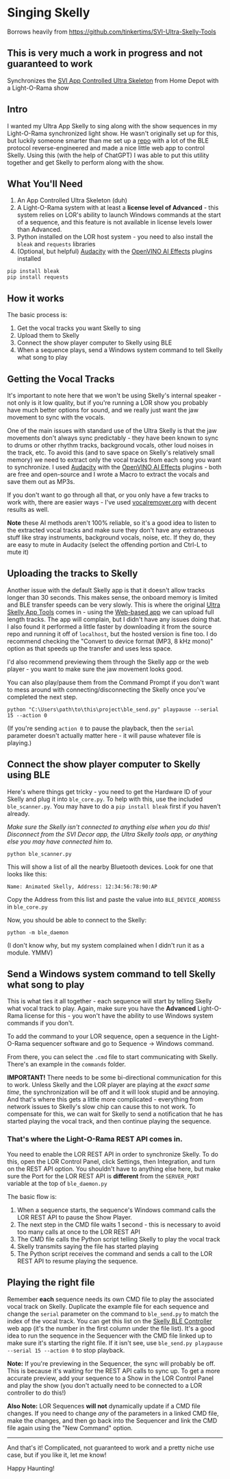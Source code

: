 # Singing Skelly

Borrows heavily from https://github.com/tinkertims/SVI-Ultra-Skelly-Tools 

## This is very much a work in progress and not guaranteed to work

Synchronizes the [SVI App Controlled Ultra Skeleton](https://www.homedepot.com/p/Home-Accents-Holiday-6-5-ft-Grave-Bones-Animated-LED-App-Controlled-Ultra-Skelly-with-LifeEyes-LCD-Eyes-H23-25SV24690/333508046)
from Home Depot with a Light-O-Rama show

## Intro

I wanted my Ultra App Skelly to sing along with the show sequences in my Light-O-Rama synchronized light show. He wasn't originally set up for this, but luckily someone smarter than me set up a [repo](https://github.com/tinkertims/SVI-Ultra-Skelly-Tools) with a lot of the BLE protocol reverse-engineered and made a nice little web app to control Skelly. Using this (with the help of ChatGPT) I was able to put this utility together and get Skelly to perform along with the show.

## What You'll Need

1. An App Controlled Ultra Skeleton (duh)
1. A Light-O-Rama system with at least a **license level of Advanced** - this system relies on LOR's ability to launch Windows commands at the start of a sequence, and this feature is not available in license levels lower than Advanced. 
1. Python installed on the LOR host system - you need to also install the `bleak` and `requests` libraries 
1. (Optional, but helpful) [Audacity](https://www.audacityteam.org/) with the [OpenVINO AI Effects](https://www.audacityteam.org/download/openvino/) plugins installed 

```
pip install bleak
pip install requests
```

## How it works

The basic process is:

1. Get the vocal tracks you want Skelly to sing
1. Upload them to Skelly 
1. Connect the show player computer to Skelly using BLE
1. When a sequence plays, send a Windows system command to tell Skelly what song to play

## Getting the Vocal Tracks 

It's important to note here that we won't be using Skelly's internal speaker - not only is it low quality, but if you're running a LOR show you probably have much better options for sound, and we really just want the jaw movement to sync with the vocals. 

One of the main issues with standard use of the Ultra Skelly is that the jaw movements don't always sync predictably - they have been known to sync to drums or other rhythm tracks, background vocals, other loud noises in the track, etc. To avoid this (and to save space on Skelly's relatively small memory) we need to extract only the vocal tracks from each song you want to synchronize. I used [Audacity](https://www.audacityteam.org/) with the [OpenVINO AI Effects](https://www.audacityteam.org/download/openvino/) plugins - both are free and open-source and I wrote a Macro to extract the vocals and save them out as MP3s. 

If you don't want to go through all that, or you only have a few tracks to work with, there are easier ways - I've used [vocalremover.org](https://vocalremover.org/) with decent results as well. 

**Note** these AI methods aren't 100% reliable, so it's a good idea to listen to the extracted vocal tracks and make sure they don't have any extraneous stuff like stray instruments, background vocals, noise, etc. If they do, they are easy to mute in Audacity (select the offending portion and Ctrl-L to mute it)

## Uploading the tracks to Skelly 

Another issue with the default Skelly app is that it doesn't allow tracks longer than 30 seconds. This makes sense, the onboard memory is limited and BLE transfer speeds can be very slowly. This is where the original [Ultra Skelly App Tools](https://github.com/tinkertims/SVI-Ultra-Skelly-Tools) comes in - using the [Web-based app](https://tinkertims.github.io/skelly/) we can upload full length tracks. The app will complain, but I didn't have any issues doing that. I also found it performed a little faster by downloading it from the source repo and running it off of `localhost`, but the hosted version is fine too. I do recommend checking the "Convert to device format (MP3, 8 kHz mono)" option as that speeds up the transfer and uses less space. 

I'd also recommend previewing them through the Skelly app or the web player - you want to make sure the jaw movement looks good. 

You can also play/pause them from the Command Prompt if you don't want to mess around with connecting/disconnecting the Skelly once you've completed the next step. 

```
python "C:\Users\path\to\this\project\ble_send.py" playpause --serial 15 --action 0
```
(If you're sending `action 0` to pause the playback, then the `serial` parameter doesn't actually matter here - it will pause whatever file is playing.)


## Connect the show player computer to Skelly using BLE

Here's where things get tricky - you need to get the Hardware ID of your Skelly and plug it into `ble_core.py`. To help with this, use the included `ble_scanner.py`. You may have to do a `pip install bleak` first if you haven't already. 

_Make sure the Skelly isn't connected to anything else when you do this! Disconnect from the SVI Decor app, the Ultra Skelly tools app, or anything else you may have connected him to._

```
python ble_scanner.py
```

This will show a list of all the nearby Bluetooth devices. Look for one that looks like this:

```
Name: Animated Skelly, Address: 12:34:56:78:90:AP
```

Copy the Address from this list and paste the value into `BLE_DEVICE_ADDRESS` in `ble_core.py`

Now, you should be able to connect to the Skelly:

```
python -m ble_daemon
```

(I don't know why, but my system complained when I didn't run it as a module. YMMV)

## Send a Windows system command to tell Skelly what song to play

This is what ties it all together - each sequence will start by telling Skelly what vocal track to play. Again, make sure you have the **Advanced** Light-O-Rama license for this - you won't have the ability to use Windows system commands if you don't. 

To add the command to your LOR sequence, open a sequence in the Light-O-Rama sequencer software and go to Sequence -> Windows command. 

From there, you can select the `.cmd` file to start communicating with Skelly. There's an example in the `commands` folder. 

**IMPORTANT!** There needs to be some bi-directional communication for this to work. Unless Skelly and the LOR player are playing at the _exact same time_, the synchronization will be off and it will look stupid and be annoying. And that's where this gets a little more complicated - everything from network issues to Skelly's slow chip can cause this to not work. To compensate for this, we can wait for Skelly to send a notification that he has started playing the vocal track, and then continue playing the sequence. 

### That's where the Light-O-Rama REST API comes in. 

You need to enable the LOR REST API in order to synchronize Skelly. To do this, open the LOR Control Panel, click Settings, then Integration, and turn on the REST API option. You shouldn't have to anything else here, but make sure the Port for the LOR REST API is **different** from the `SERVER_PORT` variable at the top of `ble_daemon.py` 


The basic flow is:

1. When a sequence starts, the sequence's Windows command calls the LOR REST API to pause the Show Player. 
1. The next step in the CMD file waits 1 second - this is necessary to avoid too many calls at once to the LOR REST API
1. The CMD file calls the Python script telling Skelly to play the vocal track
1. Skelly transmits saying the file has started playing
1. The Python script receives the command and sends a call to the LOR REST API to resume playing the sequence. 

## Playing the right file 

Remember **each** sequence needs its own CMD file to play the associated vocal track on Skelly. Duplicate the example file for each sequence and change the `serial` parameter on the command to `ble_send.py` to match the index of the vocal track. You can get this list on the [Skelly BLE Controller](https://tinkertims.github.io/skelly/) web app (it's the number in the first column under the file list). It's a good idea to run the sequence in the Sequencer with the CMD file linked up to make sure it's starting the right file. If it isn't see, use `ble_send.py playpause --serial 15 --action 0` to stop playback. 

**Note:** If you're previewing in the Sequencer, the sync will probably be off. This is because it's waiting for the REST API calls to sync up. To get a more accurate preview, add your sequence to a Show in the LOR Control Panel and play the show (you don't actually need to be connected to a LOR controller to do this!)

**Also Note:** LOR Sequences **will not** dynamically update if a CMD file changes. If you need to change _any_ of the parameters in a linked CMD file, make the changes, and then go back into the Sequencer and link the CMD file again using the "New Command" option. 

---

And that's it! Complicated, not guaranteed to work and a pretty niche use case, but if you like it, let me know!

Happy Haunting! 